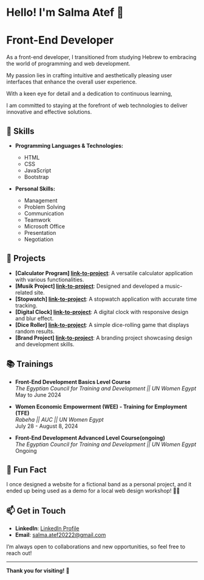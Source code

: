 # Hello! I'm Salma Atef 👋
# Front-End Developer 
As a front-end developer, I transitioned from studying Hebrew to embracing the world of programming and web development.

My passion lies in crafting intuitive and aesthetically pleasing user interfaces that enhance the overall user experience. 

With a keen eye for detail and a dedication to continuous learning,

I am committed to staying at the forefront of web technologies to deliver innovative and effective solutions.

## 🚀 Skills

- **Programming Languages & Technologies:**
  - HTML
  - CSS
  - JavaScript
  - Bootstrap

- **Personal Skills:**
  - Management
  - Problem Solving
  - Communication
  - Teamwork
  - Microsoft Office
  - Presentation
  - Negotiation

## 🌟 Projects

- **[Calculator Program] [link-to-project](https://github.com/Salma-Atef-111/Calculator-program)**: A versatile calculator application with various functionalities.
- **[Musik Project] [link-to-project](https://github.com/Salma-Atef-111/Musik-project)**: Designed and developed a music-related site.
- **[Stopwatch] [link-to-project](https://github.com/Salma-Atef-111/Stopwatch)**: A stopwatch application with accurate time tracking.
- **[Digital Clock] [link-to-project](https://github.com/Salma-Atef-111/Digital-Clock)**: A digital clock with responsive design and blur effect.
- **[Dice Roller] [link-to-project](https://github.com/Salma-Atef-111/Dice-Roller)**: A simple dice-rolling game that displays random results.
- **[Brand Project] [link-to-project](https://github.com/Salma-Atef-111/Brand-project)**: A branding project showcasing design and development skills.

## 📚 Trainings

- **Front-End Development Basics Level Course**  
  *The Egyptian Council for Training and Development || UN Women Egypt*  
  May to June 2024

- **Women Economic Empowerment (WEE) - Training for Employment (TFE)**  
  *Rabeha || AUC || UN Women Egypt*  
  July 28 - August 8, 2024

- **Front-End Development Advanced Level Course(ongoing)**  
  *The Egyptian Council for Training and Development || UN Women Egypt*  
  Ongoing

## 🌟 Fun Fact

I once designed a website for a fictional band as a personal project, and it ended up being used as a demo for a local web design workshop! 🎸🎨

## 📫 Get in Touch

- **LinkedIn**: [LinkedIn Profile](https://www.linkedin.com/in/salma-atef-317653219/)
- **Email**: [salma.atef20222@gmail.com](mailto:salma.atef20222@gmail.com)

I’m always open to collaborations and new opportunities, so feel free to reach out!

---

**Thank you for visiting!** 🌟

